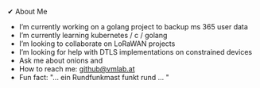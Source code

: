 ✔ About Me

- I’m currently working on a golang project to backup ms 365 user data
- I’m currently learning kubernetes / c / golang
- I’m looking to collaborate on LoRaWAN projects
- I’m looking for help with DTLS implementations on constrained devices
- Ask me about onions and 
- How to reach me: github@vmlab.at
- Fun fact: "... ein Rundfunkmast funkt rund ... "
